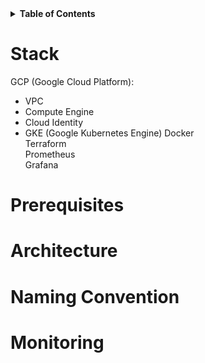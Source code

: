 <details>  
  <summary><strong>Table of Contents</strong></summary>  
  
  - [Stack](#stack)
  - [Prerequisites](#prerequisites)
  - [Architecture](#architecture)
  - [Naming Convention](#naming-convention)
  - [Monitoring](#monitoring)
</details>  



# Stack
GCP (Google Cloud Platform):  
  - VPC
  - Compute Engine
  - Cloud Identity
  - GKE (Google Kubernetes Engine)
Docker  
Terraform  
Prometheus  
Grafana  



# Prerequisites



# Architecture



# Naming Convention



# Monitoring